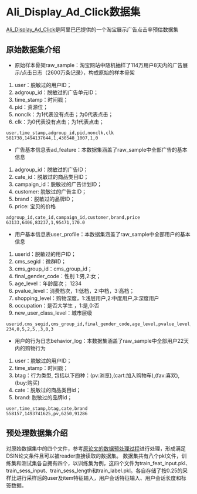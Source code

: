 # Ali_Display_Ad_Click数据集
[Ali_Display_Ad_Click](https://tianchi.aliyun.com/dataset/dataDetail?dataId=56)是阿里巴巴提供的一个淘宝展示广告点击率预估数据集

## 原始数据集介绍
- 原始样本骨架raw_sample：淘宝网站中随机抽样了114万用户8天内的广告展示/点击日志（2600万条记录），构成原始的样本骨架
1. user：脱敏过的用户ID；
2. adgroup_id：脱敏过的广告单元ID；
3. time_stamp：时间戳；
4. pid：资源位；
5. nonclk：为1代表没有点击；为0代表点击；
6. clk：为0代表没有点击；为1代表点击；

```
user,time_stamp,adgroup_id,pid,nonclk,clk
581738,1494137644,1,430548_1007,1,0
```

- 广告基本信息表ad_feature：本数据集涵盖了raw_sample中全部广告的基本信息
1. adgroup_id：脱敏过的广告ID；
2. cate_id：脱敏过的商品类目ID；
3. campaign_id：脱敏过的广告计划ID；
4. customer: 脱敏过的广告主ID；
5. brand：脱敏过的品牌ID；
6. price: 宝贝的价格
```
adgroup_id,cate_id,campaign_id,customer,brand,price
63133,6406,83237,1,95471,170.0
```

- 用户基本信息表user_profile：本数据集涵盖了raw_sample中全部用户的基本信息
1. userid：脱敏过的用户ID；
2. cms_segid：微群ID；
3. cms_group_id：cms_group_id；
4. final_gender_code：性别 1:男,2:女；
5. age_level：年龄层次； 1234
6. pvalue_level：消费档次，1:低档，2:中档，3:高档；
7. shopping_level：购物深度，1:浅层用户,2:中度用户,3:深度用户
8. occupation：是否大学生 ，1:是,0:否
9. new_user_class_level：城市层级
```
userid,cms_segid,cms_group_id,final_gender_code,age_level,pvalue_level,shopping_level,occupation,new_user_class_level 
234,0,5,2,5,,3,0,3
```

- 用户的行为日志behavior_log：本数据集涵盖了raw_sample中全部用户22天内的购物行为
1. user：脱敏过的用户ID；
2. time_stamp：时间戳；
3. btag：行为类型, 包括以下四种：(pv:浏览),(cart:加入购物车),(fav:喜欢),(buy:购买)
4. cate：脱敏过的商品类目id；
5. brand: 脱敏过的品牌id；
```
user,time_stamp,btag,cate,brand
558157,1493741625,pv,6250,91286
```

## 预处理数据集介绍
对原始数据集中的四个文件，参考[原论文的数据预处理过程](https://github.com/shenweichen/DSIN/tree/master/code)进行处理，形成满足DSIN论文条件且可以被reader直接读取的数据集。
数据集共有八个pkl文件，训练集和测试集各自拥有四个，以训练集为例，这四个文件为train_feat_input.pkl、train_sess_input、train_sess_length和train_label.pkl。各自存储了按0.25的采样比进行采样后的user及item特征输入，用户会话特征输入、用户会话长度和标签数据。
